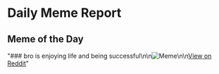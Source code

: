 # Daily Meme Report

## Meme of the Day
"### bro is enjoying life and being successful\n\n![Meme](https://i.redd.it/0j6b1fwdhxze1.png)\n\n[View on Reddit](https://redd.it/1kj6s30)"
